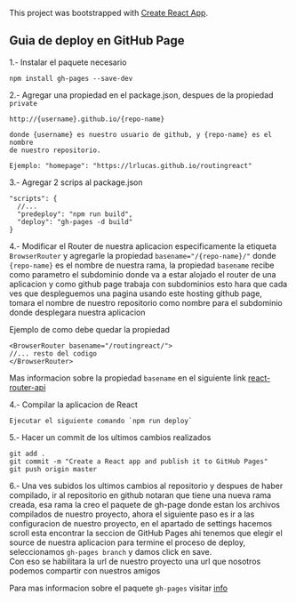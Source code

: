 This project was bootstrapped with [Create React App](https://github.com/facebook/create-react-app).

## Guia de deploy en GitHub Page

1.- Instalar el paquete necesario

`npm install gh-pages --save-dev`

2.- Agregar una propiedad en el package.json, despues de la propiedad `private`

   `http://{username}.github.io/{repo-name}`
   
    donde {username} es nuestro usuario de github, y {repo-name} es el nombre
    de nuestro repositorio.
   
    Ejemplo: "homepage": "https://lrlucas.github.io/routingreact"
   
3.- Agregar 2 scrips al package.json

    "scripts": {  
      //...  
      "predeploy": "npm run build",  
      "deploy": "gh-pages -d build"  
    }
    
4.- Modificar el Router de nuestra aplicacion especificamente la etiqueta
`BrowserRouter` y agregarle la propiedad `basename="/{repo-name}/"` donde `{repo-name}` es el nombre de nuestra rama,
la propiedad `basename` recibe como parametro el subdominio donde va a estar alojado el router de una aplicacion
y como github page trabaja con subdominios esto hara que cada ves que despleguemos
una pagina usando este hosting github page, tomara el nombre de nuestro repositorio como nombre para el subdominio donde desplegara nuestra aplicacion

Ejemplo de como debe quedar la propiedad
 
    <BrowserRouter basename="/routingreact/">
    //... resto del codigo
    </BrowserRouter>
    
Mas informacion sobre la propiedad `basename` en el siguiente link [react-router-api](https://reacttraining.com/react-router/web/api/BrowserRouter/basename-string)
    
4.- Compilar la aplicacion de React

    Ejecutar el siguiente comando `npm run deploy`


5.- Hacer un commit de los ultimos cambios realizados

    git add .
    git commit -m "Create a React app and publish it to GitHub Pages" 
    git push origin master
    
6.- Una ves subidos los ultimos cambios al repositorio y despues de haber compilado, ir al repositorio en github
notaran que tiene una nueva rama creada, esa rama la creo el paquete de gh-page donde estan los archivos compilados de nuestro proyecto,
ahora el siguiente paso es ir a las configuracion de nuestro proyecto,
en el apartado de settings hacemos scroll esta encontrar la seccion de GitHub Pages
ahi tenemos que elegir el source de nuestra aplicacion para termine el proceso de deploy,
seleccionamos `gh-pages branch` y damos click en save.  
Con eso se habilitara la url de nuestro proyecto
una url que nosotros podemos compartir con nuestros amigos 


Para mas informacion sobre el paquete `gh-pages` visitar [info](https://github.com/gitname/react-gh-pages)